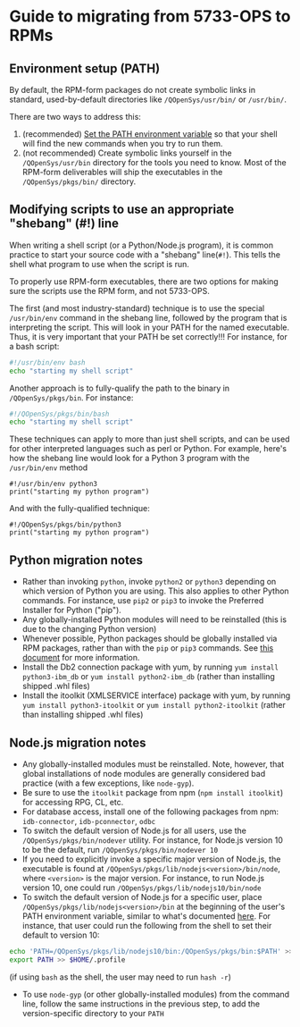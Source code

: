 # Guide to migrating from 5733-OPS to RPMs

## Environment setup (PATH)

By default, the RPM-form packages do not create symbolic links in standard,
used-by-default directories like `/QOpenSys/usr/bin/` or `/usr/bin/`.

There are two ways to address this:

1. (recommended) [Set the PATH environment variable](SETTING_PATH.md) so that
your shell will find the new commands when you try to run them.
2. (not recommended) Create symbolic links yourself in the `/QOpenSys/usr/bin`
directory for the tools you need to know. Most of the RPM-form deliverables will
ship the executables in the `/QOpenSys/pkgs/bin/` directory.

## Modifying scripts to use an appropriate "shebang" (#!) line

When writing a shell script (or a Python/Node.js program), it is common practice
to start your source code with a "shebang" line(`#!`). This tells the shell what
program to use when the script is run.

To properly use RPM-form executables, there are two options for making sure the
scripts use the RPM form, and not 5733-OPS.

The first (and most industry-standard) technique is to use the special
`/usr/bin/env` command in the shebang line, followed by the program that is
interpreting the script. This will look in your PATH for the named executable.
Thus, it is very important that your PATH be set correctly!!! For instance, for
a bash script:

``` bash
#!/usr/bin/env bash
echo "starting my shell script"
```

Another approach is to fully-qualify the path to the binary in
`/QOpenSys/pkgs/bin`. For instance:

``` bash
#!/QOpenSys/pkgs/bin/bash
echo "starting my shell script"
```

These techniques can apply to more than just shell scripts, and can be used for
other interpreted languages such as perl or Python. For example, here's how the
shebang line would look for a Python 3 program with the `/usr/bin/env` method

``` python3
#!/usr/bin/env python3
print("starting my python program")
```

And with the fully-qualified technique:

``` python3
#!/QOpenSys/pkgs/bin/python3
print("starting my python program")
```

## Python migration notes

- Rather than invoking `python`, invoke `python2` or `python3` depending on
which version of Python you are using. This also applies to other Python
commands. For instance, use `pip2` or `pip3` to invoke the Preferred Installer
for Python ("pip").
- Any globally-installed Python modules will need to be reinstalled (this is due
to the changing Python version)
- Whenever possible, Python packages should be globally installed via RPM
packages, rather than with the `pip` or `pip3` commands. See [this document](../PYTHON_PKGS_GUIDE.md)
for more information.
- Install the Db2 connection package with yum, by running
`yum install python3-ibm_db` or `yum install python2-ibm_db` (rather than
installing shipped .whl files)
- Install the itoolkit (XMLSERVICE interface) package with yum, by running
`yum install python3-itoolkit` or `yum install python2-itoolkit` (rather than
installing shipped .whl files)

## Node.js migration notes

- Any globally-installed modules must be reinstalled. Note, however, that global
installations of node modules are generally considered bad practice (with a few
exceptions, like `node-gyp`).
- Be sure to use the `itoolkit` package from npm (`npm install itoolkit`) for
accessing RPG, CL, etc.
- For database access, install one of the following packages from npm:
`idb-connector`, `idb-pconnector`, `odbc`
- To switch the default version of Node.js for all users, use the
`/QOpenSys/pkgs/bin/nodever` utility. For instance, for Node.js version 10 to be
the default, run `/QOpenSys/pkgs/bin/nodever 10`
- If you need to explicitly invoke a specific major version of Node.js, the
executable is found at `/QOpenSys/pkgs/lib/nodejs<version>/bin/node`, where
`<version>` is the major version. For instance, to run Node.js version 10, one
could run `/QOpenSys/pkgs/lib/nodejs10/bin/node`
- To switch the default version of Node.js for a specific user, place
`/QOpenSys/pkgs/lib/nodejs<version>/bin` at the beginning of the user's PATH
environment variable, similar to what's documented [here](SETTING_PATH.md).
For instance, that user could run the following from the shell to set their
default to version 10:

```bash
echo 'PATH=/QOpenSys/pkgs/lib/nodejs10/bin:/QOpenSys/pkgs/bin:$PATH' >> $HOME/.profile
export PATH >> $HOME/.profile
```

(if using `bash` as the shell, the user may need to run `hash -r`)

- To use `node-gyp` (or other globally-installed modules) from the command line,
follow the same instructions in the previous step, to add the version-specific
directory to your `PATH`
